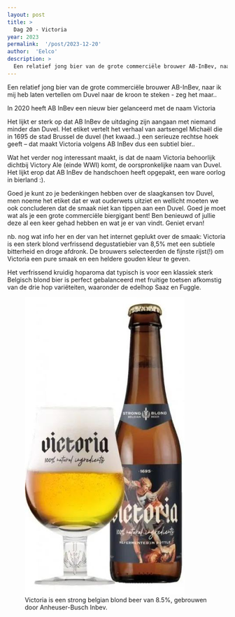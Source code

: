 ```yaml
---
layout: post
title: >
  Dag 20 - Victoria
year: 2023
permalink:  '/post/2023-12-20'
author:  'Eelco'
description: >
  Een relatief jong bier van de grote commerciële brouwer AB-InBev, naar ik mij heb laten vertellen om Duvel naar de kroon te steken - zeg het maar..
---
```

<p class='intro'><span class='dropcap'>E</span>en relatief jong bier van de grote commerciële brouwer AB-InBev, naar ik mij heb laten vertellen om Duvel naar de kroon te steken - zeg het maar..</p>

In 2020 heeft AB InBev een nieuw bier gelanceerd met de naam Victoria

Het lijkt er sterk op dat AB InBev de uitdaging zijn aangaan met niemand minder dan Duvel. Het etiket vertelt het verhaal van aartsengel Michaël die in 1695 de stad Brussel de duvel (het kwaad..) een serieuze rechtse hoek geeft – dat maakt Victoria volgens AB InBev dus een subtiel bier..

Wat het verder nog interessant maakt, is dat de naam Victoria behoorlijk dichtbij Victory Ale (einde WWI) komt, de oorspronkelijke naam van Duvel. Het lijkt erop dat AB InBev de handschoen heeft opgepakt, een ware oorlog in bierland :).

Goed je kunt zo je bedenkingen hebben over de slaagkansen tov Duvel, men noeme het etiket dat er wat ouderwets uitziet en wellicht moeten we ook concluderen dat de smaak niet kan tippen aan een Duvel. Goed je moet wat als je een grote commerciële biergigant bent! Ben benieuwd of jullie deze al een keer gehad hebben en wat je er van vindt. Geniet ervan!

nb. nog wat info her en der van het internet geplukt over de smaak:
Victoria is een sterk blond verfrissend degustatiebier van 8,5% met een subtiele bitterheid en droge afdronk. De brouwers selecteerden de fijnste rijst(!) om Victoria een pure smaak en een heldere gouden kleur te geven.

Het verfrissend kruidig hoparoma dat typisch is voor een klassiek sterk Belgisch blond bier is perfect gebalanceerd met fruitige toetsen afkomstig van de drie hop variëteiten, waaronder de edelhop Saaz en Fuggle.

<figure><img src='/assets/img/beer_2023-12-20.jpg' alt=''/> <figcaption>Victoria is een strong belgian blond beer van 8.5%, gebrouwen door Anheuser-Busch Inbev.</figcaption></figure>

